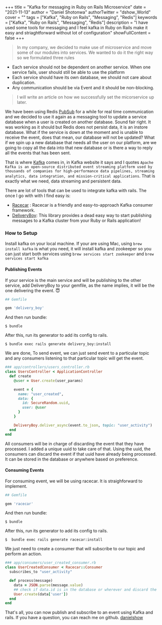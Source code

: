 +++
title = "Kafka for messaging in Ruby on Rails Microservice"
date = "2021-11-13"
author = "Daniel Shotonwa"
authorTwitter = "dshow_World"
cover = ""
tags = ["Kafka", "Ruby on Rails", "Messaging", "Redis"]
keywords = ["Kafka", "Ruby on Rails", "Messaging", "Redis"]
description = "I have used some tools for messaging and I feel kafka in Ruby on Rails make it easy and striaghtforward without lot of configuration"
showFullContent = false
+++

> In my company, we decided to make use of microservice and move some of our modules into services. We wanted to do it the right way so we formulated three rules
- Each service should not be dependent on another service. When one service fails, user should still be able to use the platform
- Each service should have its own database, we should not care about duplication.
- Any communication should be via Event and it should be non-blocking.
> I will write an article on how we successfully set the micorservice up later.

We have been using Redis [PubSub](https://redis.io/topics/pubsub) for a while for real time communication and we decided to use it again as a messaging tool to update a service database when a user is created on another database. Sound fair right. It was working as it should but Redis does not persist data, it is an instore database. What if the service is down at the moment and is unable to receive the event, does that mean, our database will not be updated? What if we spin up a new database that needs all the user on our platform, are we going to copy all the data into that new database or is there a way to reply all the events that has been sent. 

That is where [Kafka](https://kafka.apache.org/) comes in, in Kafka website it says and I quotes `Apache Kafka is an open-source distributed event streaming platform used by thousands of companies for high-performance data pipelines, streaming analytics, data integration, and mission-critical applications`. That is exactly what we need, data streaming and persistent data.

There are lot of tools that can be used to integrate kafka with rails. The once I go with with I find easy is:
- [Racecar](https://github.com/zendesk/racecar) : Racecar is a friendly and easy-to-approach Kafka consumer framework.
- [DeliveryBoy](https://github.com/zendesk/delivery_boy): This library provides a dead easy way to start publishing messages to a Kafka cluster from your Ruby or Rails application!

### How to Setup
Install kafka on your local machine. If your are using Mac, using `brew install kafka` is what you need, it will install kafka and zookeeper so you can just start both services using `brew services start zookeeper` and `brew services start kafka`


#### Publishing Events
If your service is the main service and will be publishing to the other service, add DeliveryBoy to your gemfile, as the name implies, it will be the one delivering the event. 😇

```ruby
## Gemfile

gem 'delivery_boy'
```

And then run bundle:

```
$ bundle
```

After this, run its generator to add its config to rails.

```
$ bundle exec rails generate delivery_boy:install
```

We are done, To send event, we can just send event to a particular topic and any consumers listening to that particular topic will get the event.

```ruby
### app/controllers/users_controller.rb
class UsersController < ApplicationController
  def create
    @user = User.create(user_params)

    event = {
      name: "user_created",
      data: {
        id: SecureRandom.uuid,
        user: @user
      }
    }

    DeliveryBoy.deliver_async(event.to_json, topic: "user_activity")
  end
end

```

All consumers will be in charge of discarding the event that they have processed. I added a unique uuid to take care of that. Using the uuid, the consumers can discard the event if that uuid have already being processed. It can be stored in the database or anywhere based on preference.

#### Consuming Events
For consuming event, we will be using racecar. It is straighforward to implement.


```ruby
## Gemfile

gem 'racecar'
```

And then run bundle:

```
$ bundle
```

After this, run its generator to add its config to rails.

```
$  bundle exec rails generate racecar:install
```

We just need to create a consumer that will subscribe to our topic and perform an action.

```ruby
### app/consumers/user_created_consumer.rb
class UserCreatedConsumer < Racecar::Consumer
  subscribes_to "user_activity"

  def process(message)
    data = JSON.parse(message.value)
    ## check if data.id is in the database or wherever and discard the message
    User.create(data['user'])
  end
end
```

That's all, you can now publish and subscribe to an event using Kafka and rails.
If you have a question, you can reach me on github. [danielshow](https://github.com/Danielshow)
